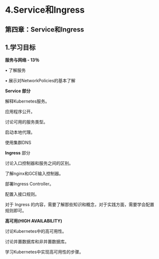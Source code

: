 # 4.Service和Ingress

## 第四章：Service和Ingress

## 1.学习目标

**服务与网络 - 13％**

• 了解服务

• 展示对NetworkPolicies的基本了解

**Service 部分**

解释Kubernetes服务。

应用程序公开。

讨论可用的服务类型。

启动本地代理。

使用集群DNS

**Ingress** 部分

讨论入口控制器和服务之间的区别。

了解nginx和GCE输入控制器。

部署Ingress Controller。

配置入接口规则。

对于 Ingress 的内容，需要了解那些知识和概念，对于实践方面，需要学会配置规则即可。

**高可用(HIGH AVAILABILITY)**

讨论Kubernetes中的高可用性。

讨论并置数据库和非并置数据库。

学习Kubernetes中实现高可用性的步骤。
